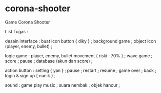 # corona-shooter
 Game Corona Shooter
 
 List Tugas :
 
 desain interface : 
	buat icon button { diky } ; 
	background game ; 
	object icon (player, enemy, bullet) ; 

logic game : 
	player, enemy, bullet movement { riski : 70% } ; 
	wave game ; 
	score ; 
	pause ; 
	database (akun dan score) ; 
	

action button : 
	setting { yan } ; 
	pause ; 
	restart ; 
	resume ; 
	game over ; 
	back ; 
	login & sign up { nunik } ; 
	
sound : 
	game play music ; 
	suara nembak ; 
	objek hancur ; 

